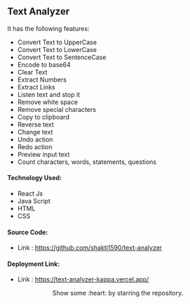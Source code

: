 ## Text Analyzer


It has the following features:

- Convert Text to UpperCase
- Convert Text to LowerCase
- Convert Text to SentenceCase
- Encode to base64
- Clear Text
- Extract Numbers
- Extract Links
- Listen text and stop it
- Remove white space
- Remove special characters
- Copy to clipboard
- Reverse text
- Change text
- Undo action
- Redo action
- Preview input text
- Count characters, words, statements, questions

#### Technology Used:
 - React Js
 - Java Script
 - HTML
 - CSS

#### Source Code:
 - Link : https://github.com/shakti1590/text-analyzer
 
#### Deployment Link:
 - Link : https://text-analyzer-kappa.vercel.app/

<p align="center">
  Show some :heart: by starring the repository.
</p>
